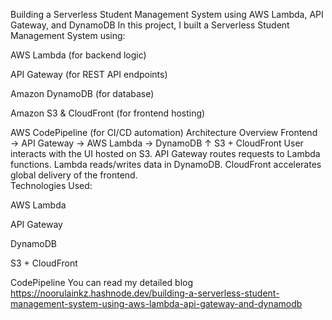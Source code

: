 Building a Serverless Student Management System using AWS Lambda, API Gateway, and DynamoDB
In this project, I built a Serverless Student Management System using:

AWS Lambda (for backend logic)

API Gateway (for REST API endpoints)

Amazon DynamoDB (for database)

Amazon S3 & CloudFront (for frontend hosting)

AWS CodePipeline (for CI/CD automation)
Architecture Overview
Frontend → API Gateway → AWS Lambda → DynamoDB
                            ↑
                      S3 + CloudFront
User interacts with the UI hosted on S3.
 API Gateway routes requests to Lambda functions.
 Lambda reads/writes data in DynamoDB.
 CloudFront accelerates global delivery of the frontend.  
 Technologies Used:

AWS Lambda

API Gateway

DynamoDB

S3 + CloudFront

CodePipeline
You can read my detailed blog  
https://noorulainkz.hashnode.dev/building-a-serverless-student-management-system-using-aws-lambda-api-gateway-and-dynamodb

                      

                      
